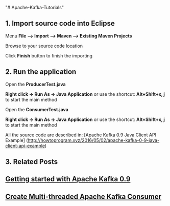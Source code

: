 "# Apache-Kafka-Tutorials"

## 1. Import source code into Eclipse

Menu **File –> Import –> Maven –> Existing Maven Projects**

Browse to your source code location

Click **Finish** button to finish the importing

## 2. Run the application

Open the **ProducerTest.java** 

**Right click -> Run As -> Java Application** or use the shortcut: **Alt+Shift+x, j** to start the main method


Open the **ConsumerTest.java** 

**Right click -> Run As -> Java Application** or use the shortcut: **Alt+Shift+x, j** to start the main method

All the source code are described in: [Apache Kafka 0.9 Java Client API Example] (http://howtoprogram.xyz/2016/05/02/apache-kafka-0-9-java-client-api-example)

## 3. Related Posts

## [Getting started with Apache Kafka 0.9](http://howtoprogram.xyz/2016/04/30/getting-started-apache-kafka-0-9)
## [Create Multi-threaded Apache Kafka Consumer](http://howtoprogram.xyz/2016/05/29/create-multi-threaded-apache-kafka-consumer/) 

